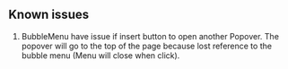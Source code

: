 ## Known issues

1. BubbleMenu have issue if insert button to open another Popover. The popover will go to the top of the page because lost reference to the bubble menu (Menu will close when click).